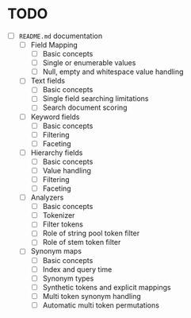 ﻿# TODO

* [ ] `README.md` documentation
  * [ ] Field Mapping
    * [ ] Basic concepts
    * [ ] Single or enumerable values
    * [ ] Null, empty and whitespace value handling
  * [ ] Text fields
    * [ ] Basic concepts
    * [ ] Single field searching limitations
    * [ ] Search document scoring
  * [ ] Keyword fields
    * [ ] Basic concepts
    * [ ] Filtering
    * [ ] Faceting
  * [ ] Hierarchy fields
    * [ ] Basic concepts
    * [ ] Value handling
    * [ ] Filtering
    * [ ] Faceting
  * [ ] Analyzers
    * [ ] Basic concepts
    * [ ] Tokenizer
    * [ ] Filter tokens
    * [ ] Role of string pool token filter
    * [ ] Role of stem token filter
  * [ ] Synonym maps
    * [ ] Basic concepts
    * [ ] Index and query time
    * [ ] Synonym types
    * [ ] Synthetic tokens and explicit mappings
    * [ ] Multi token synonym handling
    * [ ] Automatic multi token permutations
